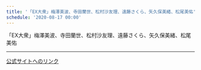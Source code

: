 ```yaml
---
title: '「EX大衆」梅澤美波、寺田蘭世、松村沙友理、遠藤さくら、矢久保美緒、松尾美佑'
schedule: '2020-08-17 00:00'
---
```


<div id="detailBody"> 「EX大衆」梅澤美波、寺田蘭世、松村沙友理、遠藤さくら、矢久保美緒、松尾美佑</div>

---
[公式サイトへのリンク]('http://www.nogizaka46.com/schedule/2020/08/057133.php?member=mio-yakubo&category=&monthly=202008')